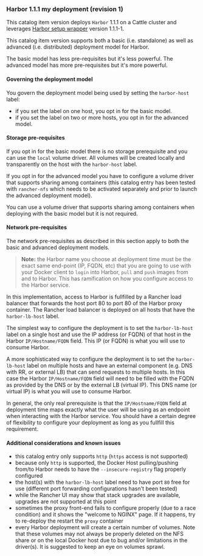 ### Harbor 1.1.1 my deployment (revision 1) ###

This catalog item version deploys `Harbor` 1.1.1 on a Cattle cluster and leverages [Harbor setup wrapper](https://hub.docker.com/r/mreferre/harbor-setupwrapper/tags/) version 1.1.1-1. 

This catalog item version supports both a basic (i.e. standalone) as well as advanced (i.e. distributed) deployment model for Harbor. 

The basic model has less pre-requisites but it's less powerful. The advanced model has more pre-requisites but it's more powerful.  

#### Governing the deployment model ####

You govern the deployment model being used by setting the `harbor-host` label:
- if you set the label on one host, you opt in for the basic model.
- if you set the label on two or more hosts, you opt in for the advanced model.

#### Storage pre-requisites ####

If you opt in for the basic model there is no storage prerequisite and you can use the `local` volume driver. All volumes will be created locally and transparently on the host with the `harbor-host` label. 

If you opt in for the advanced model you have to configure a volume driver that supports sharing among containers (this catalog entry has been tested with `rancher-nfs` which needs to be activated separately and prior to launch the advanced deployment model).

You can use a volume driver that supports sharing among containers when deploying with the basic model but it is not required. 

#### Network pre-requisites ####

The network pre-requisites as described in this section apply to both the basic and advanced deployment models.

> **Note:** the Harbor name you choose at deployment time must be the exact same end-point (IP, FQDN, etc) that you are going to use with your Docker client to `login` into Harbor, `pull` and `push` images from and to Harbor. This has ramification on how you configure access to the Harbor service. 

In this implementation, access to Harbor is fullfilled by a Rancher load balancer that forwards the host port 80 to port 80 of the Harbor proxy container. The Rancher load balancer is deployed on all hosts that have the `harbor-lb-host` label.

The simplest way to configure the deployment is to set the `harbor-lb-host` label on a single host and use the IP address (or FQDN) of that host in the Harbor `IP/Hostname/FQDN` field. This IP (or FQDN) is what you will use to consume Harbor. 

A more sophisticated way to configure the deployment is to set the `harbor-lb-host` label on multiple hosts and have an external component (e.g. DNS with RR, or external LB) that can send requests to multiple hosts. In this case the Harbor `IP/Hostname/FQDN` field will need to be filled with the FQDN as provided by the DNS or by the external LB (virtual IP). This DNS name (or virtual IP) is what you will use to consume Harbor.

In general, the only real prerequisite is that the `IP/Hostname/FQDN` field at deployment time maps exactly what the user will be using as an endpoint when interacting with the Harbor service. You should have a certain degree of flexibility to configure your deployment as long as you fullfill this requirement.   

#### Additional considerations and known issues ####

- this catalog entry only supports `http` (`https` access is not supported)
- because only `http` is supported, the Docker Host pulling/pushing from/to Harbor needs to have the `--insecure-registry` flag properly configured
- the host(s) with the `harbor-lb-host` label need to have port `80` free for use (different port forwarding configurations hasn't been tested)
- while the Rancher UI may show that stack upgrades are available, upgrades are not supported at this point  
- sometimes the proxy front-end fails to configure properly (due to a race condition) and it shows the "welcome to NGINX" page. If it happens, try to re-deploy the restart the `proxy` container
- every Harbor deployment will create a certain number of volumes. Note that these volumes may not always be properly deleted on the NFS share or on the local Docker host due to bug and/or limitations in the driver(s). It is suggested to keep an eye on volumes sprawl.  